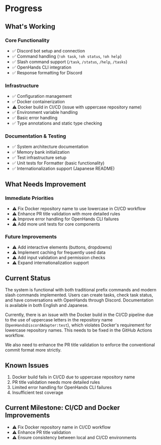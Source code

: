 # Progress

## What's Working

### Core Functionality
- ✅ Discord bot setup and connection
- ✅ Command handling (`!oh task`, `!oh status`, `!oh help`)
- ✅ Slash command support (`/task`, `/status`, `/help`, `/tasks`)
- ✅ OpenHands CLI integration
- ✅ Response formatting for Discord

### Infrastructure
- ✅ Configuration management
- ✅ Docker containerization
- ⚠️ Docker build in CI/CD (issue with uppercase repository name)
- ✅ Environment variable handling
- ✅ Basic error handling
- ✅ Type annotations and static type checking

### Documentation & Testing
- ✅ System architecture documentation
- ✅ Memory bank initialization
- ✅ Test infrastructure setup
- ✅ Unit tests for Formatter (basic functionality)
- ✅ Internationalization support (Japanese README)

## What Needs Improvement

### Immediate Priorities
- ⚠️ Fix Docker repository name to use lowercase in CI/CD workflow
- ⚠️ Enhance PR title validation with more detailed rules
- ⚠️ Improve error handling for OpenHands CLI failures
- ⚠️ Add more unit tests for core components

### Future Improvements
- ⚠️ Add interactive elements (buttons, dropdowns)
- ⚠️ Implement caching for frequently used data
- ⚠️ Add input validation and permission checks
- ⚠️ Expand internationalization support

## Current Status
The system is functional with both traditional prefix commands and modern slash commands implemented. Users can create tasks, check task status, and have conversations with OpenHands through Discord. Documentation is available in both English and Japanese.

Currently, there is an issue with the Docker build in the CI/CD pipeline due to the use of uppercase letters in the repository name (`OpenHandsDiscordAdapter:test`), which violates Docker's requirement for lowercase repository names. This needs to be fixed in the GitHub Actions workflow.

We also need to enhance the PR title validation to enforce the conventional commit format more strictly.

## Known Issues
1. Docker build fails in CI/CD due to uppercase repository name
2. PR title validation needs more detailed rules
3. Limited error handling for OpenHands CLI failures
4. Insufficient test coverage

## Current Milestone: CI/CD and Docker Improvements
- ⚠️ Fix Docker repository name in CI/CD workflow
- ⚠️ Enhance PR title validation
- ⚠️ Ensure consistency between local and CI/CD environments 